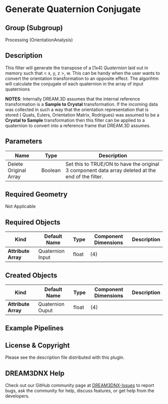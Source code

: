 # Generate Quaternion Conjugate

## Group (Subgroup) ##

Processing (OrientationAnalysis)

## Description ##

This filter will generate the transpose of a [1x4] *Quaternion* laid out in memory such that < x, y, z >, w. This can be
handy when the user wants to convert the orientation transformation to an opposite effect. The algorihtm will calculate
the conjugate of each quaternion in the array of input quaternions

**NOTES**: Internally DREAM.3D assumes that the internal reference transformation is a **Sample to Crystal**
transformation. If the incoming data was collected in such a way that the orientation representation that is stored (
Quats, Eulers, Orientation Matrix, Rodrigues) was assumed to be a **Crystal to Sample** transformation then this filter
can be applied to a quaternion to convert into a reference frame that DREAM.3D assumes.

## Parameters ##

| Name                  | Type    | Description                                                                                       |
|-----------------------|---------|---------------------------------------------------------------------------------------------------|
| Delete Original Array | Boolean | Set this to TRUE/ON to have the original 3 component data array deleted at the end of the filter. |

## Required Geometry ##

Not Applicable

## Required Objects ##

| Kind                | Default Name     | Type  | Component Dimensions | Description |
|---------------------|------------------|-------|----------------------|-------------|
| **Attribute Array** | Quaternion Input | float | (4)                  |             |

## Created Objects ##

| Kind                | Default Name     | Type  | Component Dimensions | Description |
|---------------------|------------------|-------|----------------------|-------------|
| **Attribute Array** | Quaternion Ouput | float | (4)                  |             |

## Example Pipelines ##

## License & Copyright ##

Please see the description file distributed with this plugin.

## DREAM3DNX Help

Check out our GitHub community page at [DREAM3DNX-Issues](https://github.com/BlueQuartzSoftware/DREAM3DNX-Issues) to report bugs, ask the community for help, discuss features, or get help from the developers.


